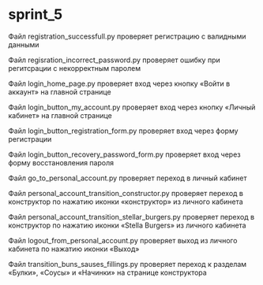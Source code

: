 # sprint_5

Файл registration_successfull.py проверяет регистрацию с валидными данными

Файл regisration_incorrect_password.py проверяет ошибку при регитсрации с некорректным паролем

Файл login_home_page.py проверяет вход через кнопку «Войти в аккаунт» на главной странице

Файл login_button_my_account.py проверяет вход через кнопку «Личный кабинет» на главной странице

Файл login_button_registration_form.py проверяет вход через форму регистрации

Файл login_button_recovery_password_form.py проверяет вход через форму восстановления пароля

Файл go_to_personal_account.py проверяет переход в личный кабинет

Файл personal_account_transition_constructor.py проверяет переход в конструктор по нажатию иконки «конструктор» из 
личного кабинета

Файл personal_account_transition_stellar_burgers.py проверяет переход в конструктор по нажатию иконки «Stella 
Burgers» из личного кабинета

Файл logout_from_personal_account.py проверяет выход из личного кабинета по нажатию иконки «Выход»

Файл transition_buns_sauses_fillings.py проверяет переход к разделам «Булки», «Соусы» и «Начинки» на странице 
конструктора
